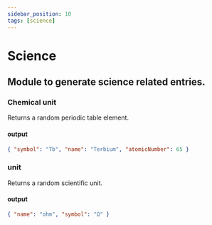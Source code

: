 ```yaml
---
sidebar_position: 10
tags: [science]
---
```


# Science

## Module to generate science related entries.

### Chemical unit

Returns a random periodic table element.

#### output

```json
{ "symbol": "Tb", "name": "Terbium", "atomicNumber": 65 }
```

### unit

Returns a random scientific unit.

#### output

```json
{ "name": "ohm", "symbol": "Ω" }
```

